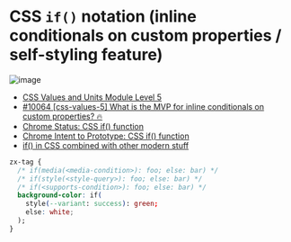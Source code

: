 # CSS `if()` notation (inline conditionals on custom properties / self-styling feature)

![image](https://github.com/user-attachments/assets/4ce69b88-3a55-4ddb-8232-814579b00864)

- [CSS Values and Units Module Level 5](https://drafts.csswg.org/css-values-5/#if-notation)
- [#10064 [css-values-5] What is the MVP for inline conditionals on custom properties? 🔥](https://github.com/w3c/csswg-drafts/issues/10064)
- [Chrome Status: CSS if() function](https://chromestatus.com/feature/6313805904347136?gate=5132766385274880)
- [Chrome Intent to Prototype: CSS if() function](https://groups.google.com/a/chromium.org/g/blink-dev/c/ySEBHgVlhBM/m/zO5OcgtWEgAJ)
- [if() in CSS combined with other modern stuff](https://x.com/ChallengesCss/status/1909713366278369785)

```css
zx-tag {
  /* if(media(<media-condition>): foo; else: bar) */
  /* if(style(<style-query>): foo; else: bar) */
  /* if(<supports-condition>): foo; else: bar) */
  background-color: if(
    style(--variant: success): green;
    else: white;
  );
}
```
